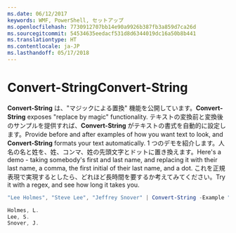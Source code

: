 ```yaml
---
ms.date: 06/12/2017
keywords: WMF, PowerShell, セットアップ
ms.openlocfilehash: 7730912707bb14e90a9926b387fb3a859d7ca26d
ms.sourcegitcommit: 54534635eedacf531d8d6344019dc16a50b8b441
ms.translationtype: HT
ms.contentlocale: ja-JP
ms.lasthandoff: 05/17/2018
---
```

# <a name="convert-string"></a><span data-ttu-id="05195-102">Convert-String</span><span class="sxs-lookup"><span data-stu-id="05195-102">Convert-String</span></span>
<span data-ttu-id="05195-103">**Convert-String** は、"マジックによる置換" 機能を公開しています。</span><span class="sxs-lookup"><span data-stu-id="05195-103">**Convert-String** exposes "replace by magic" functionality.</span></span> <span data-ttu-id="05195-104">テキストの変換前と変換後のサンプルを提供すれば、**Convert-String** がテキストの書式を自動的に設定します。</span><span class="sxs-lookup"><span data-stu-id="05195-104">Provide before and after examples of how you want text to look, and **Convert-String** formats your text automatically.</span></span> <span data-ttu-id="05195-105">1 つのデモを紹介します。人名の名と姓を、姓、コンマ、姓の先頭文字とドットに置き換えます。</span><span class="sxs-lookup"><span data-stu-id="05195-105">Here's a demo - taking somebody's first and last name, and replacing it with their last name, a comma, the first initial of their last name, and a dot.</span></span> <span data-ttu-id="05195-106">これを正規表現で実現するとしたら、どれほど長時間を要するか考えてみてください。</span><span class="sxs-lookup"><span data-stu-id="05195-106">Try it with a regex, and see how long it takes you.</span></span>

```powershell
"Lee Holmes", "Steve Lee", "Jeffrey Snover" | Convert-String -Example "Bill Gates=Gates, B.","John Smith=Smith, J."

Holmes, L.
Lee, S.
Snover, J.
```
